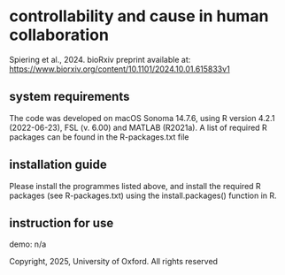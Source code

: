 # controllability and cause in human collaboration
Spiering et al., 2024.
bioRxiv preprint available at: https://www.biorxiv.org/content/10.1101/2024.10.01.615833v1

## system requirements
The code was developed on macOS Sonoma 14.7.6, using R version 4.2.1 (2022-06-23), FSL (v. 6.00) and MATLAB (R2021a). A list of required R packages can be found in the R-packages.txt file

## installation guide
Please install the programmes listed above, and install the required R packages (see R-packages.txt) using the install.packages() function in R.

## instruction for use

demo: n/a

Copyright, 2025, University of Oxford. All rights reserved
